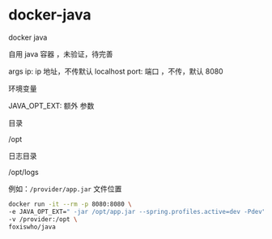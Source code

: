 # docker-java
docker java



自用 java 容器 ，未验证，待完善


args 
 ip: ip 地址，不传默认 localhost
 port: 端口 ，不传，默认 8080
 
环境变量

 JAVA_OPT_EXT: 额外 参数


目录

/opt

日志目录

/opt/logs



例如：`/provider/app.jar` 文件位置

```bash
docker run -it --rm -p 8080:8080 \
-e JAVA_OPT_EXT=" -jar /opt/app.jar --spring.profiles.active=dev -Pdev" \
-v /provider:/opt \
foxiswho/java
```
